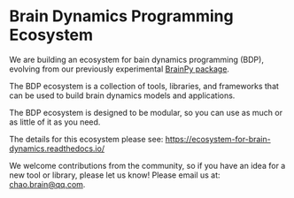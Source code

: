 # Brain Dynamics Programming Ecosystem

We are building an ecosystem for bain dynamics programming (BDP), evolving from our previously experimental [BrainPy package](https://github.com/brainpy/BrainPy).

The BDP ecosystem is a collection of tools, libraries, and frameworks that can be used to build brain dynamics models and applications.

The BDP ecosystem is designed to be modular, so you can use as much or as little of it as you need.

The details for this ecosystem please see: https://ecosystem-for-brain-dynamics.readthedocs.io/

We welcome contributions from the community, so if you have an idea for a new tool or library, please let us know! Please email us at: <chao.brain@qq.com>.


